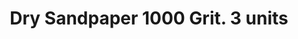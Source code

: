 ---
layout: product
title: "Dry Sandpaper 1000 Grit. 3 units"
price: "300" 
desc: "Šmirgla"
img_path: "/assets/img/AK9042.webp"
brand: "AK"
available: false
special_offer: false
new: false
soon: false
cat: "070000"
subcat: "070200"
subsubcat: "070201"
sifra: "AK9042"
popular: false
---